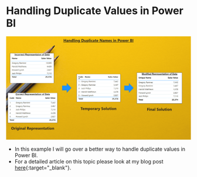 # Handling Duplicate Values in Power BI

![Handling Duplicate Values in Power BI](https://github.com/preetparmar/PowerBI-Mini-Projects/blob/main/Handling%20Duplicate%20Customer%20Names/Resources/Screenshot/Screenshot.png)

- In this example I will go over a better way to handle duplicate values in Power BI.
- For a detailed article on this topic please look at my blog post [here](https://blog.preetparmar.com/power-bi-handling-customer-with-same-name/){:target="\_blank"}.
